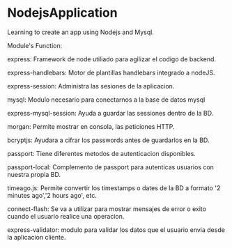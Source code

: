 # NodejsApplication
Learning to create an app using Nodejs and Mysql.


Module's Function:

express:
Framework de node utiliado para agilizar el codigo de backend.

express-handlebars:
Motor de plantillas handlebars integrado a nodeJS.

express-session:
Administra las sesiones de la aplicacion.

mysql:
Modulo necesario para conectarnos a la base de datos mysql

express-mysql-session:
Ayuda a guardar las sessiones dentro de la BD.

morgan:
Permite mostrar en consola, las peticiones HTTP.

bcryptjs:
Ayudara a cifrar los passwords antes de guardarlos en la BD.

passport:
Tiene diferentes metodos de autenticacion disponibles.

passport-local:
Complemento de passport para autenticas usuarios
con nuestra propia BD.

timeago.js:
Permite convertir los timestamps o dates de la BD a formato
'2 minutes ago','2 hours ago', etc.

connect-flash:
Se va a utilizar para mostrar mensajes de error o exito
cuando el usuario realice una operacion.

express-validator:
modulo para validar los datos que el usuario envia desde
la aplicacion cliente.
